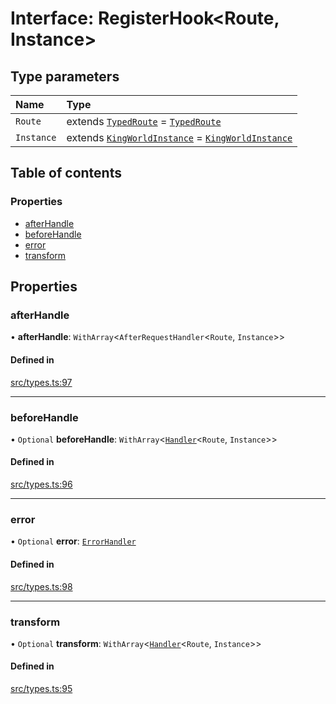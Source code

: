 # Interface: RegisterHook<Route, Instance\>

## Type parameters

| Name | Type |
| :------ | :------ |
| `Route` | extends [`TypedRoute`](TypedRoute.md) = [`TypedRoute`](TypedRoute.md) |
| `Instance` | extends [`KingWorldInstance`](KingWorldInstance.md) = [`KingWorldInstance`](KingWorldInstance.md) |

## Table of contents

### Properties

- [afterHandle](RegisterHook.md#afterhandle)
- [beforeHandle](RegisterHook.md#beforehandle)
- [error](RegisterHook.md#error)
- [transform](RegisterHook.md#transform)

## Properties

### afterHandle

• **afterHandle**: `WithArray`<`AfterRequestHandler`<`Route`, `Instance`\>\>

#### Defined in

[src/types.ts:97](https://github.com/gaurishhs/kingworld/blob/998f83a/src/types.ts#L97)

___

### beforeHandle

• `Optional` **beforeHandle**: `WithArray`<[`Handler`](../modules.md#handler)<`Route`, `Instance`\>\>

#### Defined in

[src/types.ts:96](https://github.com/gaurishhs/kingworld/blob/998f83a/src/types.ts#L96)

___

### error

• `Optional` **error**: [`ErrorHandler`](../modules.md#errorhandler)

#### Defined in

[src/types.ts:98](https://github.com/gaurishhs/kingworld/blob/998f83a/src/types.ts#L98)

___

### transform

• `Optional` **transform**: `WithArray`<[`Handler`](../modules.md#handler)<`Route`, `Instance`\>\>

#### Defined in

[src/types.ts:95](https://github.com/gaurishhs/kingworld/blob/998f83a/src/types.ts#L95)
